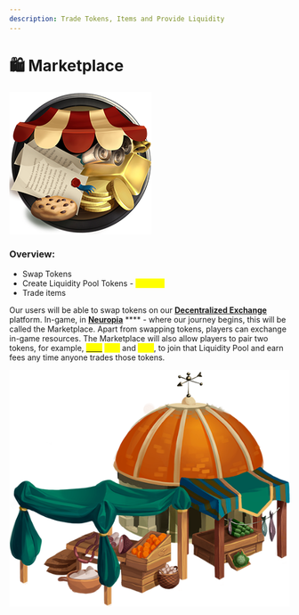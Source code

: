 ```yaml
---
description: Trade Tokens, Items and Provide Liquidity
---
```


# 🛍 Marketplace

![](../.gitbook/assets/Market.png)

### Overview:&#x20;

* Swap Tokens&#x20;
* Create Liquidity Pool Tokens - <mark style="color:yellow;">**STX-LP**</mark>
* Trade items&#x20;

Our users will be able to swap tokens on our [**Decentralized Exchange**](decentralized-exchange.md) platform. In-game, in [**Neuropia**](../learn/game-basics/neuropia/) **** - where our journey begins, this will be called the Marketplace. Apart from swapping tokens, players can exchange in-game resources. The Marketplace will also allow players to pair two tokens, for example, [<mark style="color:yellow;">**STX**</mark>](cortex-token.md) <mark style="color:yellow;">****</mark> and <mark style="color:yellow;">**ETH**</mark>, to join that Liquidity Pool and earn fees any time anyone trades those tokens.

![](../.gitbook/assets/Piata.png)

